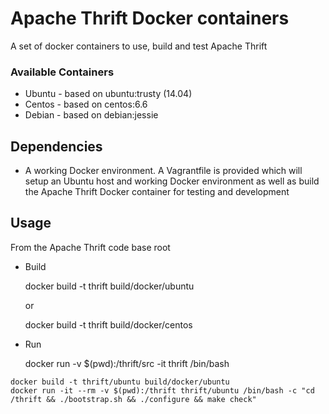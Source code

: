 # Apache Thrift Docker containers
A set of docker containers to use, build and test Apache Thrift

### Available Containers

* Ubuntu - based on ubuntu:trusty (14.04)
* Centos - based on centos:6.6
* Debian - based on debian:jessie

## Dependencies

* A working Docker environment. A Vagrantfile is provided which will setup an Ubuntu host and working Docker environment as well as build the Apache Thrift Docker container for testing and development

## Usage
From the Apache Thrift code base root

* Build

	docker build -t thrift build/docker/ubuntu

	or

	docker build -t thrift build/docker/centos

* Run

	docker run -v $(pwd):/thrift/src -it thrift /bin/bash

```
docker build -t thrift/ubuntu build/docker/ubuntu
docker run -it --rm -v $(pwd):/thrift thrift/ubuntu /bin/bash -c "cd /thrift && ./bootstrap.sh && ./configure && make check"
```
